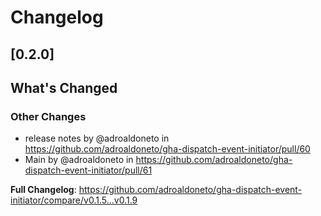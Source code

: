 # Changelog


## [0.2.0]
<!-- Release notes generated using configuration in .github/release.yaml at v0.1.9 -->

## What's Changed
### Other Changes
* release notes by @adroaldoneto in https://github.com/adroaldoneto/gha-dispatch-event-initiator/pull/60
* Main by @adroaldoneto in https://github.com/adroaldoneto/gha-dispatch-event-initiator/pull/61


**Full Changelog**: https://github.com/adroaldoneto/gha-dispatch-event-initiator/compare/v0.1.5...v0.1.9

